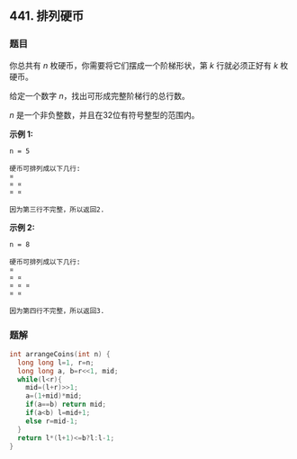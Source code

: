 ## 441. 排列硬币

### 题目

你总共有 *n* 枚硬币，你需要将它们摆成一个阶梯形状，第 *k* 行就必须正好有 *k* 枚硬币。

给定一个数字 *n*，找出可形成完整阶梯行的总行数。

*n* 是一个非负整数，并且在32位有符号整型的范围内。

**示例 1:**

```
n = 5

硬币可排列成以下几行:
¤
¤ ¤
¤ ¤

因为第三行不完整，所以返回2.
```

**示例 2:**

```
n = 8

硬币可排列成以下几行:
¤
¤ ¤
¤ ¤ ¤
¤ ¤

因为第四行不完整，所以返回3.
```

### 题解

```cpp
int arrangeCoins(int n) {
  long long l=1, r=n;
  long long a, b=r<<1, mid;
  while(l<r){
    mid=(l+r)>>1;
    a=(1+mid)*mid;
    if(a==b) return mid;
    if(a<b) l=mid+1;
    else r=mid-1;
  }
  return l*(l+1)<=b?l:l-1;
}
```